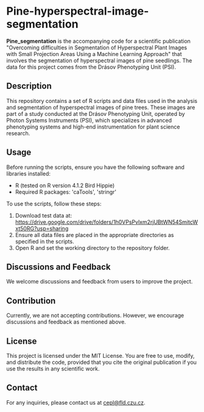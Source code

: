 # Pine-hyperspectral-image-segmentation 

**Pine_segmentation** is the accompanying code for a scientific publication "Overcoming difficulties in Segmentation of Hyperspectral Plant Images with Small Projection Areas Using a Machine Learning Approach" that involves the segmentation of hyperspectral images of pine seedlings. The data for this project comes from the Drásov Phenotyping Unit (PSI).

## Description

This repository contains a set of R scripts and data files used in the analysis and segmentation of hyperspectral images of pine trees. These images are part of a study conducted at the Drásov Phenotyping Unit, operated by Photon Systems Instruments (PSI), which specializes in advanced phenotyping systems and high-end instrumentation for plant science research.


## Usage
Before running the scripts, ensure you have the following software and libraries installed:

- R (tested on R version 4.1.2 Bird Hippie)
- Required R packages: 'caTools', 'stringr'

To use the scripts, follow these steps:

1. Download test data at: https://drive.google.com/drive/folders/1h0VPsPvlxm2rjUBtWN54SmitcWxt50RG?usp=sharing
2. Ensure all data files are placed in the appropriate directories as specified in the scripts.
3. Open R and set the working directory to the repository folder.

## Discussions and Feedback

We welcome discussions and feedback from users to improve the project. 

## Contribution

Currently, we are not accepting contributions. However, we encourage discussions and feedback as mentioned above.

## License

This project is licensed under the MIT License. You are free to use, modify, and distribute the code, provided that you cite the original publication if you use the results in any scientific work.

## Contact

For any inquiries, please contact us at cepl@fld.czu.cz.
